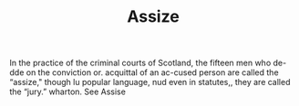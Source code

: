 ---
title: Assize
letter: A
permalink: "/definitions/bld-assize-2.html"
body: In the practice of the criminal courts of Scotland, the fifteen men who de-dde
  on the conviction or. acquittal of an ac-cused person are called the “assize," though
  lu popular language, nud even in statutes,, they are called the “jury.” wharton.
  See Assise
published_at: '2018-07-07'
source: Black's Law Dictionary 2nd Ed (1910)
layout: post
---